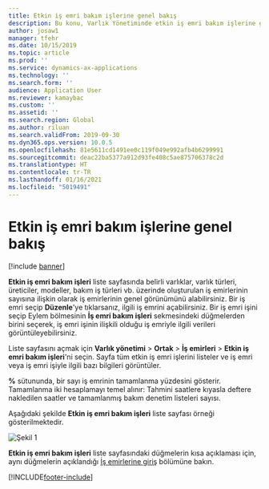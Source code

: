 ```yaml
---
title: Etkin iş emri bakım işlerine genel bakış
description: Bu konu, Varlık Yönetiminde etkin iş emri bakım işlerine genel bakışı açıklamaktadır.
author: josaw1
manager: tfehr
ms.date: 10/15/2019
ms.topic: article
ms.prod: ''
ms.service: dynamics-ax-applications
ms.technology: ''
ms.search.form: ''
audience: Application User
ms.reviewer: kamaybac
ms.custom: ''
ms.assetid: ''
ms.search.region: Global
ms.author: riluan
ms.search.validFrom: 2019-09-30
ms.dyn365.ops.version: 10.0.5
ms.openlocfilehash: 81e5611cd1491ee0c119f049e992afb4b6299991
ms.sourcegitcommit: deac22ba5377a912d93fe408c5ae875706378c2d
ms.translationtype: HT
ms.contentlocale: tr-TR
ms.lasthandoff: 01/16/2021
ms.locfileid: "5019491"
---
```

# <a name="active-work-order-maintenance-jobs-overview"></a>Etkin iş emri bakım işlerine genel bakış

[!include [banner](../../includes/banner.md)]



**Etkin iş emri bakım işleri** liste sayfasında belirli varlıklar, varlık türleri, üreticiler, modeller, bakım iş türleri vb. üzerinde oluşturulan iş emirlerinin sayısına ilişkin olarak iş emirlerinin genel görünümünü alabilirsiniz. Bir iş emri seçip **Düzenle**'ye tıklarsanız, ilgili iş emrini açabilirsiniz. Bir iş emri işini seçip Eylem bölmesinin **İş emri bakım işleri** sekmesindeki düğmelerden birini seçerek, iş emri işinin ilişkili olduğu iş emriyle ilgili verileri görüntüleyebilirsiniz.

Liste sayfasını açmak için **Varlık yönetimi** > **Ortak** > **İş emirleri** > **Etkin iş emri bakım işleri**'ni seçin. Sayfa tüm etkin iş emri işlerini listeler ve iş emri veya iş emri işiyle ilgili bazı bilgileri görüntüler.

**%** sütununda, bir sayı iş emrinin tamamlanma yüzdesini gösterir. Tamamlanma iki hesaplamayı temel alınır: Tahmini saatlere kıyasla deftere nakledilen saatler ve tamamlanmış bakım denetim listeleri sayısı.

Aşağıdaki şekilde **Etkin iş emri bakım işleri** liste sayfası örneği gösterilmektedir.

![Şekil 1](media/23-work-orders.png)

**Etkin iş emri bakım işleri** liste sayfasındaki düğmelerin kısa açıklaması için, aynı düğmelerin açıklandığı [İş emirlerine giriş](../work-orders/introduction-to-work-orders.md) bölümüne bakın.



[!INCLUDE[footer-include](../../../includes/footer-banner.md)]